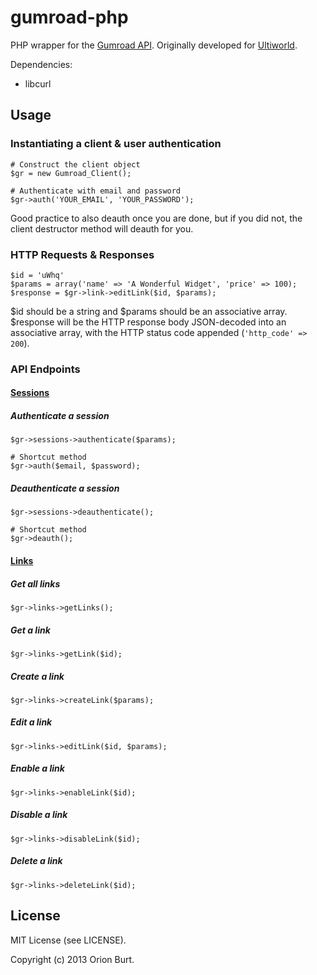 gumroad-php
===========

PHP wrapper for the [Gumroad API](http://gumroad.com/api/). Originally developed for [Ultiworld](http://ultiworld.com).

Dependencies:

* libcurl

## Usage

### Instantiating a client & user authentication

    # Construct the client object
    $gr = new Gumroad_Client();
    
    # Authenticate with email and password
    $gr->auth('YOUR_EMAIL', 'YOUR_PASSWORD');

Good practice to also deauth once you are done, but if you did not, the client destructor method will deauth for you.

### HTTP Requests & Responses

    $id = 'uWhq'
    $params = array('name' => 'A Wonderful Widget', 'price' => 100);
    $response = $gr->link->editLink($id, $params);

$id should be a string and $params should be an associative array. $response will be the HTTP response body JSON-decoded into an associative array, with the HTTP status code appended (`'http_code' => 200`).

### API Endpoints

#### [Sessions](https://gumroad.com/api/authentication)

##### Authenticate a session

    $gr->sessions->authenticate($params);
    
    # Shortcut method
    $gr->auth($email, $password);

##### Deauthenticate a session

    $gr->sessions->deauthenticate();

    # Shortcut method
    $gr->deauth();

#### [Links](https://gumroad.com/api/methods)

##### Get all links

    $gr->links->getLinks();

##### Get a link

    $gr->links->getLink($id);

##### Create a link

    $gr->links->createLink($params);

##### Edit a link

    $gr->links->editLink($id, $params);

##### Enable a link

    $gr->links->enableLink($id);

##### Disable a link

    $gr->links->disableLink($id);

##### Delete a link

    $gr->links->deleteLink($id);

## License
MIT License (see LICENSE).

Copyright (c) 2013 Orion Burt.
